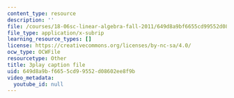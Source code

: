 ```yaml
---
content_type: resource
description: ''
file: /courses/18-06sc-linear-algebra-fall-2011/649d8a9bf6655cd99552d08602ee8f9b_7UJ4CFRGd-U.vtt
file_type: application/x-subrip
learning_resource_types: []
license: https://creativecommons.org/licenses/by-nc-sa/4.0/
ocw_type: OCWFile
resourcetype: Other
title: 3play caption file
uid: 649d8a9b-f665-5cd9-9552-d08602ee8f9b
video_metadata:
  youtube_id: null
---
```

